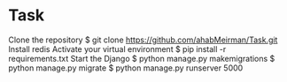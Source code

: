 # Task
Clone the repository
$ git clone https://github.com/ahabMeirman/Task.git
Install redis
Activate your virtual environment
$ pip install -r requirements.txt
Start the Django
$ python manage.py makemigrations
$ python manage.py migrate
$ python manage.py runserver 5000
